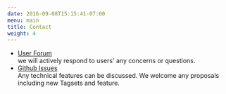 ```yaml
---
date: 2016-09-08T15:15:41-07:00
menu: main
title: Contact
weight: 4
---
```


* [User Forum](https://groups.google.com/d/forum/brickschema)  
we will actively respond to users' any concerns or questions.
* [Github Issues](https://github.com/BuildSysUniformMetadata/GroundTruth/issues)  
Any technical features can be discussed. We welcome any proposals including new Tagsets and feature.